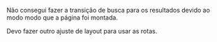 Não consegui fazer a transição de busca para os resultados devido ao modo modo que a página foi montada.

Devo fazer outro ajuste de layout para usar as rotas.